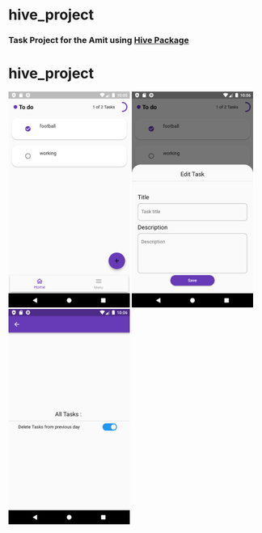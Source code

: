 # hive_project

### Task Project for the Amit using [Hive Package](https://pub.dev/packages/hive)   

# hive_project
<p align="left" style="padding-left: 20;" >
  <img width="240"  src= "https://raw.githubusercontent.com/NovairMikhail14/hive_project/master/asset_markdown/HomePage.png" >
  <img width="240"   src= "https://raw.githubusercontent.com/NovairMikhail14/hive_project/master/asset_markdown/Edit.png">
  <img width="240"   src= "https://raw.githubusercontent.com/NovairMikhail14/hive_project/master/asset_markdown/Sitting.png">
</p>
